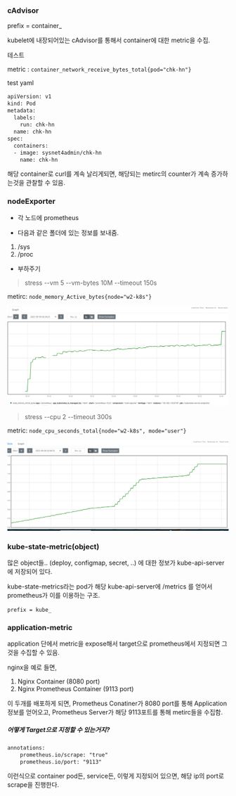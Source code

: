 
### cAdvisor

prefix = container_

kubelet에 내장되어있는 cAdvisor를 통해서 container에 대한 metric을 수집. 

테스트

metric : `container_network_receive_bytes_total{pod="chk-hn"}`

test yaml

```
apiVersion: v1
kind: Pod
metadata:
  labels:
    run: chk-hn
  name: chk-hn
spec:
  containers:
  - image: sysnet4admin/chk-hn
    name: chk-hn
```

해당 container로 curl를 계속 날리게되면, 해당되는 metirc의 counter가 계속 증가하는것을 관찰할 수 있음. 


### nodeExporter

- 각 노드에 prometheus

- 다음과 같은 폴더에 있는 정보를 보내줌. 
1. /sys
2. /proc

- 부하주기

> stress --vm 5 --vm-bytes 10M --timeout 150s

metirc: `node_memory_Active_bytes{node="w2-k8s"}`

![img](https://github.com/hhk22/prometheus/blob/master/images/node_exporter_memory_surge.png)

> stress --cpu 2 --timeout 300s

metric: `node_cpu_seconds_total{node="w2-k8s", mode="user"}`

![img](https://github.com/hhk22/prometheus/blob/master/images/node_exporter_cpu_surge.png)


### kube-state-metric(object)

많은 object들.. (deploy, configmap, secret, ..) 에 대한 정보가 kube-api-server에 저장되어 있다.  

kube-state-metrics라는 pod가 해당 kube-api-server에 /metrics 를 얻어서 prometheus가 이를 이용하는 구조.  

`prefix = kube_`

### application-metric

application 단에서 metric을 expose해서 target으로 prometheus에서 지정되면 그것을 수집할 수 있음. 

nginx을 예로 들면, 

1. Nginx Container (8080 port)
2. Nginx Prometheus Container (9113 port)

이 두개를 배포하게 되면, 
Prometheus Conatiner가 8080 port를 통해 Application 정보를 얻어오고, Prometheus Server가 해당 9113포트를 통해 metirc들을 수집함. 

##### 어떻게 Target으로 지정할 수 있는거지?

```
annotations:
    prometheus.io/scrape: "true"
    prometheus.io/port: "9113"
```

이런식으로 container pod든, service든, 이렇게 지정되어 있으면, 해당 ip의 port로 scrape을 진행한다.





